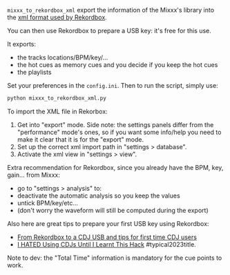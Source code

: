 `mixxx_to_rekordbox_xml` export the information of the Mixxx's library 
into the [xml format used by Rekordbox](https://cdn.rekordbox.com/files/20200410160904/xml_format_list.pdf).

You can then use Rekordbox to prepare a USB key: it's free for this use.

It exports:
  - the tracks locations/BPM/key/...
  - the hot cues as memory cues and you decide if you keep the hot cues
  - the playlists

Set your preferences in the `config.ini`. Then to run the script, simply use:  
```bash
python mixxx_to_rekordbox_xml.py
```

To import the XML file in Rekorbox:  
1. Get into "export" mode. Side note: the settings panels differ from the "performance" mode's ones, so if you want some info/help you need to make it clear that it is for the "export" mode.
1. Set up the correct xml import path in "settings > database".
2. Activate the xml view in "settings > view".

Extra recommendation for Rekordbox, since you already have the BPM, key, gain… from Mixxx:
- go to "settings > analysis" to:
 - deactivate the automatic analysis so you keep the values 
 - untick BPM/key/etc...
 - (don't worry the waveform will still be computed during the export) 

Also here are great tips to prepare your first USB key using Rekordbox:
- [From Rekordbox to a CDJ USB and tips for first time CDJ users](https://youtu.be/A5f85g-Kvhg)
- [I HATED Using CDJs Until I Learnt This Hack](https://youtu.be/pznqHFsNo2g) #typical2023title.

Note to dev: the "Total Time" information is mandatory for the cue points to work.

